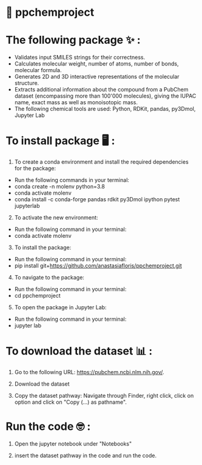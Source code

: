 # 🧪 ppchemproject
# The following package ✨ : 
- Validates input SMILES strings for their correctness.
- Calculates molecular weight, number of atoms, number of bonds, molecular formula.
- Generates 2D and 3D interactive representations of the molecular structure.
- Extracts additional information about the compound from a PubChem dataset (encompassing more than 100'000 molecules), giving the IUPAC name, exact mass as well as monoisotopic mass.
- The following chemical tools are used: Python, RDKit, pandas, py3Dmol, Jupyter Lab

# To install package 🖥️ :

1) To create a conda environment and install the required dependencies for the package:
- Run the following commands in your terminal:
- conda create -n molenv python=3.8
- conda activate molenv
- conda install -c conda-forge pandas rdkit py3Dmol ipython pytest jupyterlab

2) To activate the new environment:
- Run the following command in your terminal:
- conda activate molenv

3) To install the package: 
- Run the following command in your terminal:
- pip install git+https://github.com/anastasiafloris/ppchemproject.git

4) To navigate to the package:
- Run the following command in your terminal:
- cd ppchemproject

5) To open the package in Jupyter Lab:
- Run the following command in your terminal:
- jupyter lab

# To download the dataset 📊 :
1) Go to the following URL: https://pubchem.ncbi.nlm.nih.gov/.

2) Download the dataset

3) Copy the dataset pathway: Navigate through Finder, right click, click on option and click on "Copy (...) as pathname".

# Run the code 🤓 :
1) Open the jupyter notebook under "Notebooks"

2) insert the dataset pathway in the code and run the code.



